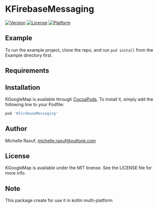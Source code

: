 
# KFirebaseMessaging

[![Version](https://img.shields.io/cocoapods/v/KFirebaseMessaging.svg?style=flat)](https://cocoapods.org/pods/KFirebaseMessaging)
[![License](https://img.shields.io/cocoapods/l/KFirebaseMessaging.svg?style=flat)](https://cocoapods.org/pods/KFirebaseMessaging)
[![Platform](https://img.shields.io/cocoapods/p/KFirebaseMessaging.svg?style=flat)](https://cocoapods.org/pods/KFirebaseMessaging)

## Example

To run the example project, clone the repo, and run `pod install` from the Example directory first.

## Requirements

## Installation

KGoogleMap is available through [CocoaPods](https://cocoapods.org). To install
it, simply add the following line to your Podfile:

```ruby
pod 'KFirebaseMessaging'
```

## Author

Michelle Raouf, <michelle.raouf@outlook.com>

## License

KGoogleMap is available under the MIT license. See the LICENSE file for more info.

## Note

This package create for use it in kotlin multi-platform
